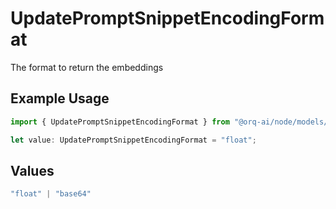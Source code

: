 # UpdatePromptSnippetEncodingFormat

The format to return the embeddings

## Example Usage

```typescript
import { UpdatePromptSnippetEncodingFormat } from "@orq-ai/node/models/operations";

let value: UpdatePromptSnippetEncodingFormat = "float";
```

## Values

```typescript
"float" | "base64"
```